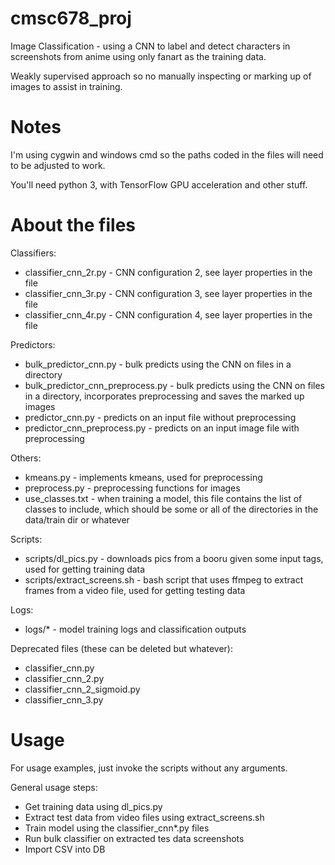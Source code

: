 # cmsc678_proj
Image Classification - using a CNN to label and detect characters
in screenshots from anime using only fanart as the training data.

Weakly supervised approach so no manually inspecting or marking up of
images to assist in training.


# Notes
I'm using cygwin and windows cmd so the paths coded in the files
will need to be adjusted to work.

You'll need python 3, with TensorFlow GPU acceleration and other stuff.


# About the files
Classifiers:
* classifier_cnn_2r.py - CNN configuration 2, see layer properties in the file
* classifier_cnn_3r.py - CNN configuration 3, see layer properties in the file
* classifier_cnn_4r.py - CNN configuration 4, see layer properties in the file

Predictors:
* bulk_predictor_cnn.py - bulk predicts using the CNN on files in a directory
* bulk_predictor_cnn_preprocess.py - bulk predicts using the CNN on files in a
  directory, incorporates preprocessing and saves the marked up images
* predictor_cnn.py - predicts on an input file without preprocessing
* predictor_cnn_preprocess.py - predicts on an input image file with
  preprocessing

Others:
* kmeans.py - implements kmeans, used for preprocessing
* preprocess.py - preprocessing functions for images
* use_classes.txt - when training a model, this file contains the list of
  classes to include, which should be some or all of the directories in the
  data/train dir or whatever

Scripts:
* scripts/dl_pics.py - downloads pics from a booru given some input tags, used
  for getting training data
* scripts/extract_screens.sh - bash script that uses ffmpeg to extract frames
  from a video file, used for getting testing data

Logs:
* logs/\* - model training logs and classification outputs

Deprecated files (these can be deleted but whatever):
* classifier_cnn.py
* classifier_cnn_2.py
* classifier_cnn_2_sigmoid.py
* classifier_cnn_3.py


# Usage
For usage examples, just invoke the scripts without any arguments.

General usage steps:
* Get training data using dl_pics.py
* Extract test data from video files using extract_screens.sh
* Train model using the classifier_cnn\*.py files
* Run bulk classifier on extracted tes data screenshots
* Import CSV into DB
